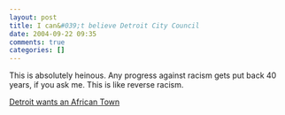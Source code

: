 ```yaml
---
layout: post
title: I can&#039;t believe Detroit City Council
date: 2004-09-22 09:35
comments: true
categories: []
---
```

This is absolutely heinous. Any progress against racism gets put back 40 years, if you ask me. This is like reverse racism.

<a href="http://www.freep.com/news/locway/detplan21e_20040921.htm">Detroit wants an African Town</a>
